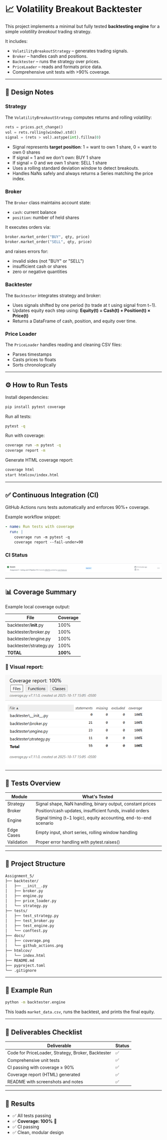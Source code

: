 # 📈 Volatility Breakout Backtester

This project implements a minimal but fully tested **backtesting engine** for a simple *volatility breakout* trading strategy.

It includes:
- `VolatilityBreakoutStrategy` – generates trading signals.
- `Broker` – handles cash and positions.
- `Backtester` – runs the strategy over prices.
- `PriceLoader` – reads and formats price data.
- Comprehensive unit tests with >90% coverage.

---

## 🧠 Design Notes

### Strategy

The `VolatilityBreakoutStrategy` computes returns and rolling volatility:

```python
rets = prices.pct_change()
vol = rets.rolling(window).std()
signal = (rets > vol).astype(int).fillna(0)
```

- Signal represents **target position**: 1 = want to own 1 share, 0 = want to own 0 shares
- If signal = 1 and we don't own: BUY 1 share
- If signal = 0 and we own 1 share: SELL 1 share
- Uses a rolling standard deviation window to detect breakouts.
- Handles NaNs safely and always returns a Series matching the price index.

### Broker

The `Broker` class maintains account state:
- `cash`: current balance
- `position`: number of held shares

It executes orders via:

```python
broker.market_order("BUY", qty, price)
broker.market_order("SELL", qty, price)
```

and raises errors for:
- invalid sides (not "BUY" or "SELL")
- insufficient cash or shares
- zero or negative quantities

### Backtester

The `Backtester` integrates strategy and broker:
- Uses signals shifted by one period (to trade at t using signal from t−1).
- Updates equity each step using: **Equity(t) = Cash(t) + Position(t) × Price(t)**
- Returns a DataFrame of cash, position, and equity over time.

### Price Loader

The `PriceLoader` handles reading and cleaning CSV files:
- Parses timestamps
- Casts prices to floats
- Sorts chronologically

---

## ⚙️ How to Run Tests

Install dependencies:

```bash
pip install pytest coverage
```

Run all tests:

```bash
pytest -q
```

Run with coverage:

```bash
coverage run -m pytest -q
coverage report -m
```

Generate HTML coverage report:

```bash
coverage html
start htmlcov/index.html
```

---

## ✅ Continuous Integration (CI)

GitHub Actions runs tests automatically and enforces 90%+ coverage.

Example workflow snippet:

```yaml
- name: Run tests with coverage
  run: |
    coverage run -m pytest -q
    coverage report --fail-under=90
```

### CI Status

![CI passing](docs/github_actions_successful.png)

---

## 📊 Coverage Summary

Example local coverage output:

| File | Coverage |
|------|----------|
| backtester/__init__.py | 100% |
| backtester/broker.py | 100% |
| backtester/engine.py | 100% |
| backtester/strategy.py | 100% |
| **TOTAL** | **100%** |

### 📸 Visual report:

![Coverage Report](docs/coverage_report.png)

---

## 🧪 Tests Overview

| Module | What's Tested |
|--------|---------------|
| Strategy | Signal shape, NaN handling, binary output, constant prices |
| Broker | Position/cash updates, insufficient funds, invalid orders |
| Engine | Signal timing (t−1 logic), equity accounting, end-to-end scenario |
| Edge Cases | Empty input, short series, rolling window handling |
| Validation | Proper error handling with pytest.raises() |

---

## 📂 Project Structure

```
Assignment_5/
├── backtester/
│   ├── __init__.py
│   ├── broker.py
│   ├── engine.py
│   ├── price_loader.py
│   └── strategy.py
├── tests/
│   ├── test_strategy.py
│   ├── test_broker.py
│   ├── test_engine.py
│   └── conftest.py
├── docs/
│   ├── coverage.png
│   └── github_actions.png
├── htmlcov/
│   └── index.html
├── README.md
├── pyproject.toml
└── .gitignore
```

---

## 🚀 Example Run

```bash
python -m backtester.engine
```

This loads `market_data.csv`, runs the backtest, and prints the final equity.

---

## 🧩 Deliverables Checklist

| Deliverable | Status |
|-------------|--------|
| Code for PriceLoader, Strategy, Broker, Backtester | ✅ |
| Comprehensive unit tests | ✅ |
| CI passing with coverage ≥ 90% | ✅ |
| Coverage report (HTML) generated | ✅ |
| README with screenshots and notes | ✅ |

---

## 🏁 Results

- ✅ All tests passing
- ✅ **Coverage: 100%** 🎉
- ✅ CI passing
- ✅ Clean, modular design